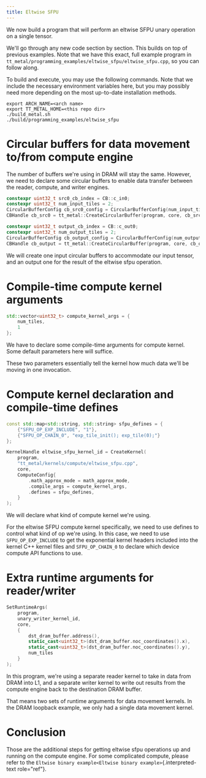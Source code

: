 ```yaml
---
title: Eltwise SFPU
---
```


We now build a program that will perform an eltwise SFPU unary operation
on a single tensor.

We\'ll go through any new code section by section. This builds on top of
previous examples. Note that we have this exact, full example program in
`tt_metal/programming_examples/eltwise_sfpu/eltwise_sfpu.cpp`, so you
can follow along.

To build and execute, you may use the following commands. Note that we
include the necessary environment variables here, but you may possibly
need more depending on the most up-to-date installation methods.

    export ARCH_NAME=<arch name>
    export TT_METAL_HOME=<this repo dir>
    ./build_metal.sh
    ./build/programming_examples/eltwise_sfpu

# Circular buffers for data movement to/from compute engine

The number of buffers we\'re using in DRAM will stay the same. However,
we need to declare some circular buffers to enable data transfer between
the reader, compute, and writer engines.

``` cpp
constexpr uint32_t src0_cb_index = CB::c_in0;
constexpr uint32_t num_input_tiles = 2;
CircularBufferConfig cb_src0_config = CircularBufferConfig(num_input_tiles * single_tile_size, {{src0_cb_index, tt::DataFormat::Float16_b}}).set_page_size(src0_cb_index, single_tile_size);
CBHandle cb_src0 = tt_metal::CreateCircularBuffer(program, core, cb_src0_config);

constexpr uint32_t output_cb_index = CB::c_out0;
constexpr uint32_t num_output_tiles = 2;
CircularBufferConfig cb_output_config = CircularBufferConfig(num_output_tiles * single_tile_size, {{output_cb_index, tt::DataFormat::Float16_b}}).set_page_size(output_cb_index, single_tile_size);
CBHandle cb_output = tt_metal::CreateCircularBuffer(program, core, cb_output_config);
```

We will create one input circular buffers to accommodate our input
tensor, and an output one for the result of the eltwise sfpu operation.

# Compile-time compute kernel arguments

``` cpp
std::vector<uint32_t> compute_kernel_args = {
    num_tiles,
    1
};
```

We have to declare some compile-time arguments for compute kernel. Some
default parameters here will suffice.

These two parameters essentially tell the kernel how much data we\'ll be
moving in one invocation.

# Compute kernel declaration and compile-time defines

``` cpp
const std::map<std::string, std::string> sfpu_defines = {
    {"SFPU_OP_EXP_INCLUDE", "1"},
    {"SFPU_OP_CHAIN_0", "exp_tile_init(); exp_tile(0);"}
};

KernelHandle eltwise_sfpu_kernel_id = CreateKernel(
    program,
    "tt_metal/kernels/compute/eltwise_sfpu.cpp",
    core,
    ComputeConfig{
        .math_approx_mode = math_approx_mode,
        .compile_args = compute_kernel_args,
        .defines = sfpu_defines,
    }
);
```

We will declare what kind of compute kernel we\'re using.

For the eltwise SFPU compute kernel specifically, we need to use defines
to control what kind of op we\'re using. In this case, we need to use
`SFPU_OP_EXP_INCLUDE` to get the exponential kernel headers included
into the kernel C++ kernel files and `SFPU_OP_CHAIN_0` to declare which
device compute API functions to use.

# Extra runtime arguments for reader/writer

``` cpp
SetRuntimeArgs(
    program,
    unary_writer_kernel_id,
    core,
    {
        dst_dram_buffer.address(),
        static_cast<uint32_t>(dst_dram_buffer.noc_coordinates().x),
        static_cast<uint32_t>(dst_dram_buffer.noc_coordinates().y),
        num_tiles
    }
);
```

In this program, we\'re using a separate reader kernel to take in data
from DRAM into L1, and a separate writer kernel to write out results
from the compute engine back to the destination DRAM buffer.

That means two sets of runtime arguments for data movement kernels. In
the DRAM loopback example, we only had a single data movement kernel.

# Conclusion

Those are the additional steps for getting eltwise sfpu operations up
and running on the compute engine. For some complicated compute, please
refer to the
`Eltwise binary example<Eltwise binary example>`{.interpreted-text
role="ref"}.
